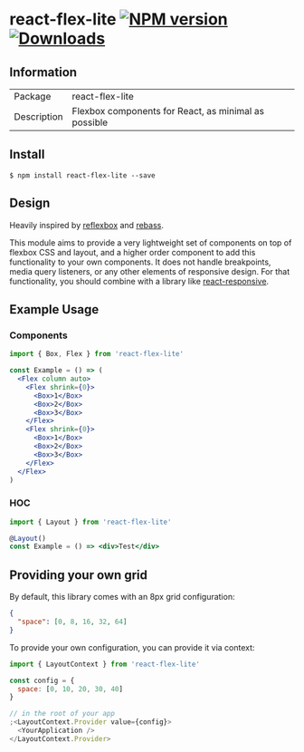 # react-flex-lite [![NPM version][npm-image]][npm-url] [![Downloads][downloads-image]][npm-url]

## Information

<table>
<tr>
<td>Package</td><td>react-flex-lite</td>
</tr>
<tr>
<td>Description</td>
<td>Flexbox components for React, as minimal as possible</td>
</tr>
</table>

## Install

```console
$ npm install react-flex-lite --save
```

## Design

Heavily inspired by [reflexbox](https://github.com/jxnblk/reflexbox) and [rebass](https://github.com/rebassjs/rebass).

This module aims to provide a very lightweight set of components on top of flexbox CSS and layout, and a higher order component to add this functionality to your own components. It does not handle breakpoints, media query listeners, or any other elements of responsive design. For that functionality, you should combine with a library like [react-responsive](https://github.com/contra/react-responsive).

## Example Usage

### Components

```jsx
import { Box, Flex } from 'react-flex-lite'

const Example = () => (
  <Flex column auto>
    <Flex shrink={0}>
      <Box>1</Box>
      <Box>2</Box>
      <Box>3</Box>
    </Flex>
    <Flex shrink={0}>
      <Box>1</Box>
      <Box>2</Box>
      <Box>3</Box>
    </Flex>
  </Flex>
)
```

### HOC

```jsx
import { Layout } from 'react-flex-lite'

@Layout()
const Example = () => <div>Test</div>
```

## Providing your own grid

By default, this library comes with an 8px grid configuration:

```json
{
  "space": [0, 8, 16, 32, 64]
}
```

To provide your own configuration, you can provide it via context:

```js
import { LayoutContext } from 'react-flex-lite'

const config = {
  space: [0, 10, 20, 30, 40]
}

// in the root of your app
;<LayoutContext.Provider value={config}>
  <YourApplication />
</LayoutContext.Provider>
```

[downloads-image]: https://img.shields.io/npm/dm/react-flex-lite.svg
[npm-url]: https://npmjs.org/package/react-flex-lite
[npm-image]: https://img.shields.io/npm/v/react-flex-lite.svg
